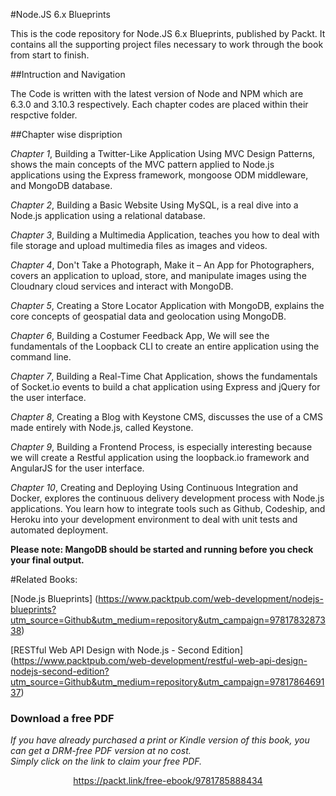 #Node.JS 6.x Blueprints

This is the code repository for Node.JS 6.x Blueprints, published by Packt.
It contains all the supporting project files necessary to work through the book from start to finish.

##Intruction and Navigation

The Code is written with the latest version of Node and NPM which are 6.3.0 and 3.10.3 respectively.
Each chapter codes are placed within their respctive folder.

##Chapter wise dispription

_Chapter 1_, Building a Twitter-Like Application Using MVC Design Patterns, shows the main
concepts of the MVC pattern applied to Node.js applications using the Express framework,
mongoose ODM middleware, and MongoDB database.

_Chapter 2_, Building a Basic Website Using MySQL, is a real dive into a Node.js
application using a relational database. 

_Chapter 3_, Building a Multimedia Application, teaches you how to deal with file storage and
upload multimedia files as images and videos.

_Chapter 4_, Don't Take a Photograph, Make it – An App for Photographers, covers an application
to upload, store, and manipulate images using the Cloudnary cloud services and interact
with MongoDB. 

_Chapter 5_, Creating a Store Locator Application with MongoDB, explains the
core concepts of geospatial data and geolocation using MongoDB.

_Chapter 6_, Building a Costumer Feedback App, We will see the fundamentals of the
Loopback CLI to create an entire application using the command line.

_Chapter 7_, Building a Real-Time Chat Application, shows the fundamentals of
Socket.io events to build a chat application using Express and jQuery for the user interface.

_Chapter 8_, Creating a Blog with Keystone CMS, discusses the use of a CMS made entirely with
Node.js, called Keystone.

_Chapter 9_, Building a Frontend Process, is especially interesting because we will create a
Restful application using the loopback.io framework and AngularJS for the user interface.

_Chapter 10_, Creating and Deploying Using Continuous Integration and Docker, explores the
continuous delivery development process with Node.js applications. You learn how to
integrate tools such as Github, Codeship, and Heroku into your development environment
to deal with unit tests and automated deployment.



**Please note: MangoDB should be started and running before you check your final output.**

#Related Books:

[Node.js Blueprints] (https://www.packtpub.com/web-development/nodejs-blueprints?utm_source=Github&utm_medium=repository&utm_campaign=9781783287338)

[RESTful Web API Design with Node.js - Second Edition] (https://www.packtpub.com/web-development/restful-web-api-design-nodejs-second-edition?utm_source=Github&utm_medium=repository&utm_campaign=9781786469137)
### Download a free PDF

 <i>If you have already purchased a print or Kindle version of this book, you can get a DRM-free PDF version at no cost.<br>Simply click on the link to claim your free PDF.</i>
<p align="center"> <a href="https://packt.link/free-ebook/9781785888434">https://packt.link/free-ebook/9781785888434 </a> </p>